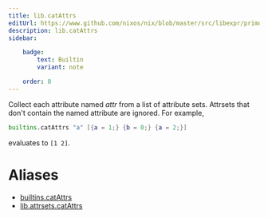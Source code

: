 ```yaml
---
title: lib.catAttrs
editUrl: https://www.github.com/nixos/nix/blob/master/src/libexpr/primops.cc
description: lib.catAttrs
sidebar:

    badge:
        text: Builtin
        variant: note

    order: 8
---
```


Collect each attribute named *attr* from a list of attribute
sets.  Attrsets that don't contain the named attribute are
ignored. For example,

```nix
builtins.catAttrs "a" [{a = 1;} {b = 0;} {a = 2;}]
```

evaluates to `[1 2]`.


# Aliases

- [builtins.catAttrs](reference/builtins/builtins-catAttrs)
- [lib.attrsets.catAttrs](reference/lib/attrsets/lib-attrsets-catAttrs)


